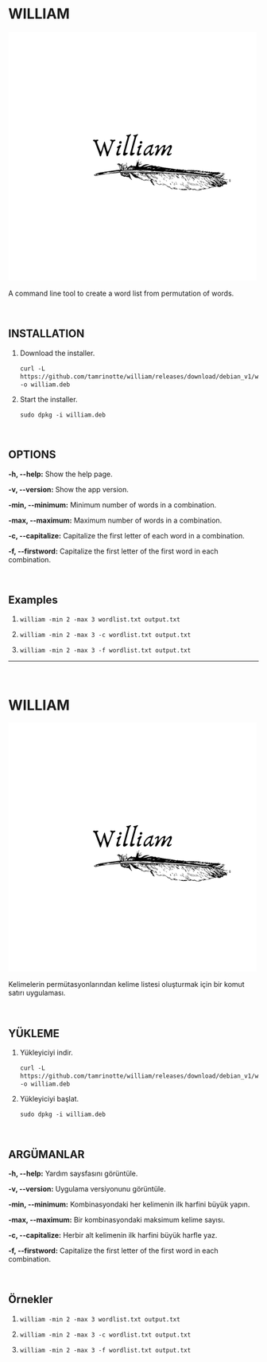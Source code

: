# WILLIAM
![WilliamLogo](https://raw.githubusercontent.com/tamrinotte/william/main/app_images/William%20Logo.png)

A command line tool to create a word list from permutation of words.

<br>

## INSTALLATION

1) Download the installer.

       curl -L https://github.com/tamrinotte/william/releases/download/debian_v1/william.deb -o william.deb

2) Start the installer.

       sudo dpkg -i william.deb

<br>

## OPTIONS

__-h, --help:__ Show the help page.

__-v, --version:__ Show the app version.

__-min, --minimum:__ Minimum number of words in a combination.

__-max, --maximum:__  Maximum number of words in a combination.

__-c, --capitalize:__ Capitalize the first letter of each word in a combination.
		
__-f, --firstword:__ Capitalize the first letter of the first word in each combination.

<br>

## Examples

1)
       william -min 2 -max 3 wordlist.txt output.txt

2)
       william -min 2 -max 3 -c wordlist.txt output.txt

3)
       william -min 2 -max 3 -f wordlist.txt output.txt

---

<br>

# WILLIAM
![WilliamLogo](https://raw.githubusercontent.com/tamrinotte/william/main/app_images/William%20Logo.png)

Kelimelerin permütasyonlarından kelime listesi oluşturmak için bir komut satırı uygulaması.

<br>

## YÜKLEME

1) Yükleyiciyi indir.

       curl -L https://github.com/tamrinotte/william/releases/download/debian_v1/william.deb -o william.deb

2) Yükleyiciyi başlat.

       sudo dpkg -i william.deb

<br>

## ARGÜMANLAR

__-h, --help:__ Yardım saysfasını görüntüle.

__-v, --version:__ Uygulama versiyonunu görüntüle.

__-min, --minimum:__ Kombinasyondaki her kelimenin ilk harfini büyük yapın.

__-max, --maximum:__  Bir kombinasyondaki maksimum kelime sayısı.

__-c, --capitalize:__ Herbir alt kelimenin ilk harfini büyük harfle yaz.
		
__-f, --firstword:__ Capitalize the first letter of the first word in each combination.

<br>

## Örnekler

1)
       william -min 2 -max 3 wordlist.txt output.txt

2)
       william -min 2 -max 3 -c wordlist.txt output.txt

3)
       william -min 2 -max 3 -f wordlist.txt output.txt